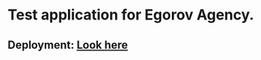 # Test application for Egorov Agency.

## Deployment: [Look here](https://MariaGuk.github.io/LA-Project)

